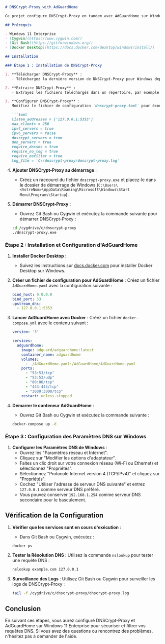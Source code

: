 ```markdown
# DNSCrypt-Proxy_with_AdGuardHome

Ce projet configure DNSCrypt-Proxy en tandem avec AdGuardHome sur Windows 11 Enterprise pour sécuriser et filtrer les requêtes DNS.

## Prérequis

- Windows 11 Enterprise
- [Cygwin](https://www.cygwin.com/)
- [Git Bash](https://gitforwindows.org/)
- [Docker Desktop](https://docs.docker.com/desktop/windows/install/)

## Installation

### Étape 1 : Installation de DNSCrypt-Proxy

1. **Télécharger DNSCrypt-Proxy** :
   - Téléchargez la dernière version de DNSCrypt-Proxy pour Windows depuis [la page des releases sur GitHub](https://github.com/DNSCrypt/dnscrypt-proxy/releases).

2. **Extraire DNSCrypt-Proxy** :
   - Extrayez les fichiers téléchargés dans un répertoire, par exemple `C:\dnscrypt-proxy`.

3. **Configurer DNSCrypt-Proxy** :
   Modifiez le fichier de configuration `dnscrypt-proxy.toml` pour écouter sur l'adresse locale `127.0.0.1:5353`. Vous pouvez utiliser un éditeur de texte comme Notepad++ ou Visual Studio Code :

   ```toml
   listen_addresses = ['127.0.0.1:5353']
   max_clients = 250
   ipv4_servers = true
   ipv6_servers = false
   dnscrypt_servers = true
   doh_servers = true
   require_dnssec = true
   require_no_log = true
   require_nofilter = true
   log_file = 'C:/dnscrypt-proxy/dnscrypt-proxy.log'
   ```

4. **Ajouter DNSCrypt-Proxy au démarrage** :
   - Créez un raccourci du fichier `dnscrypt-proxy.exe` et placez-le dans le dossier de démarrage de Windows (`C:\Users\<VotreNom>\AppData\Roaming\Microsoft\Windows\Start Menu\Programs\Startup`).

5. **Démarrer DNSCrypt-Proxy** :
   - Ouvrez Git Bash ou Cygwin et exécutez la commande suivante pour démarrer DNSCrypt-Proxy :

   ```bash
   cd /cygdrive/c/dnscrypt-proxy
   ./dnscrypt-proxy.exe
   ```

### Étape 2 : Installation et Configuration d'AdGuardHome

1. **Installer Docker Desktop** :
   - Suivez les instructions sur [docs.docker.com](https://docs.docker.com/desktop/windows/install/) pour installer Docker Desktop sur Windows.

2. **Créer un fichier de configuration pour AdGuardHome** :
   Créez un fichier `AdGuardHome.yaml` avec la configuration suivante :

   ```yaml
   bind_host: 0.0.0.0
   bind_port: 53
   upstream_dns:
     - 127.0.0.1:5353
   ```

3. **Lancer AdGuardHome avec Docker** :
   Créez un fichier `docker-compose.yml` avec le contenu suivant :

   ```yaml
   version: '3'

   services:
     adguardhome:
       image: adguard/adguardhome:latest
       container_name: adguardhome
       volumes:
         - ./AdGuardHome.yaml:/AdGuardHome/AdGuardHome.yaml
       ports:
         - "53:53/tcp"
         - "53:53/udp"
         - "80:80/tcp"
         - "443:443/tcp"
         - "3000:3000/tcp"
       restart: unless-stopped
   ```

4. **Démarrer le conteneur AdGuardHome** :
   - Ouvrez Git Bash ou Cygwin et exécutez la commande suivante :

   ```bash
   docker-compose up -d
   ```

### Étape 3 : Configuration des Paramètres DNS sur Windows

1. **Configurer les Paramètres DNS de Windows** :
   - Ouvrez les "Paramètres réseau et Internet".
   - Cliquez sur "Modifier les options d'adaptateur".
   - Faites un clic droit sur votre connexion réseau (Wi-Fi ou Ethernet) et sélectionnez "Propriétés".
   - Sélectionnez "Protocole Internet version 4 (TCP/IPv4)" et cliquez sur "Propriétés".
   - Cochez "Utiliser l'adresse de serveur DNS suivante" et entrez `127.0.0.1` comme serveur DNS préféré.
   - Vous pouvez conserver `192.168.1.254` comme serveur DNS secondaire pour le basculement.

## Vérification de la Configuration

1. **Vérifier que les services sont en cours d'exécution** :
   - Dans Git Bash ou Cygwin, exécutez :

   ```bash
   docker ps
   ```

2. **Tester la Résolution DNS** :
   Utilisez la commande `nslookup` pour tester une requête DNS :

   ```bash
   nslookup example.com 127.0.0.1
   ```

3. **Surveillance des Logs** :
   Utilisez Git Bash ou Cygwin pour surveiller les logs de DNSCrypt-Proxy :

   ```bash
   tail -f /cygdrive/c/dnscrypt-proxy/dnscrypt-proxy.log
   ```

## Conclusion

En suivant ces étapes, vous aurez configuré DNSCrypt-Proxy et AdGuardHome sur Windows 11 Enterprise pour sécuriser et filtrer vos requêtes DNS. Si vous avez des questions ou rencontrez des problèmes, n'hésitez pas à demander de l'aide.
```
